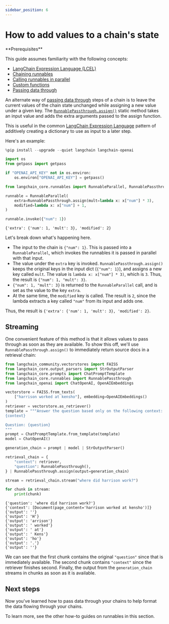 ```yaml
---
sidebar_position: 6
---
```


# How to add values to a chain's state

<Info>
**Prerequisites**


This guide assumes familiarity with the following concepts:
- [LangChain Expression Language (LCEL)](/oss/concepts/lcel)
- [Chaining runnables](/oss/how-to/sequence/)
- [Calling runnables in parallel](/oss/how-to/parallel/)
- [Custom functions](/oss/how-to/functions/)
- [Passing data through](/oss/how-to/passthrough)

</Info>

An alternate way of [passing data through](/oss/how-to/passthrough) steps of a chain is to leave the current values of the chain state unchanged while assigning a new value under a given key. The [`RunnablePassthrough.assign()`](https://python.langchain.com/api_reference/core/runnables/langchain_core.runnables.passthrough.RunnablePassthrough.html#langchain_core.runnables.passthrough.RunnablePassthrough.assign) static method takes an input value and adds the extra arguments passed to the assign function.

This is useful in the common [LangChain Expression Language](/oss/concepts/lcel) pattern of additively creating a dictionary to use as input to a later step.

Here's an example:


```python
%pip install --upgrade --quiet langchain langchain-openai

import os
from getpass import getpass

if "OPENAI_API_KEY" not in os.environ:
    os.environ["OPENAI_API_KEY"] = getpass()
```


```python
from langchain_core.runnables import RunnableParallel, RunnablePassthrough

runnable = RunnableParallel(
    extra=RunnablePassthrough.assign(mult=lambda x: x["num"] * 3),
    modified=lambda x: x["num"] + 1,
)

runnable.invoke({"num": 1})
```



```output
{'extra': {'num': 1, 'mult': 3}, 'modified': 2}
```


Let's break down what's happening here.

- The input to the chain is `{"num": 1}`. This is passed into a `RunnableParallel`, which invokes the runnables it is passed in parallel with that input.
- The value under the `extra` key is invoked. `RunnablePassthrough.assign()` keeps the original keys in the input dict (`{"num": 1}`), and assigns a new key called `mult`. The value is `lambda x: x["num"] * 3)`, which is `3`. Thus, the result is `{"num": 1, "mult": 3}`.
- `{"num": 1, "mult": 3}` is returned to the `RunnableParallel` call, and is set as the value to the key `extra`.
- At the same time, the `modified` key is called. The result is `2`, since the lambda extracts a key called `"num"` from its input and adds one.

Thus, the result is `{'extra': {'num': 1, 'mult': 3}, 'modified': 2}`.

## Streaming

One convenient feature of this method is that it allows values to pass through as soon as they are available. To show this off, we'll use `RunnablePassthrough.assign()` to immediately return source docs in a retrieval chain:


```python
from langchain_community.vectorstores import FAISS
from langchain_core.output_parsers import StrOutputParser
from langchain_core.prompts import ChatPromptTemplate
from langchain_core.runnables import RunnablePassthrough
from langchain_openai import ChatOpenAI, OpenAIEmbeddings

vectorstore = FAISS.from_texts(
    ["harrison worked at kensho"], embedding=OpenAIEmbeddings()
)
retriever = vectorstore.as_retriever()
template = """Answer the question based only on the following context:
{context}

Question: {question}
"""
prompt = ChatPromptTemplate.from_template(template)
model = ChatOpenAI()

generation_chain = prompt | model | StrOutputParser()

retrieval_chain = {
    "context": retriever,
    "question": RunnablePassthrough(),
} | RunnablePassthrough.assign(output=generation_chain)

stream = retrieval_chain.stream("where did harrison work?")

for chunk in stream:
    print(chunk)
```
```output
{'question': 'where did harrison work?'}
{'context': [Document(page_content='harrison worked at kensho')]}
{'output': ''}
{'output': 'H'}
{'output': 'arrison'}
{'output': ' worked'}
{'output': ' at'}
{'output': ' Kens'}
{'output': 'ho'}
{'output': '.'}
{'output': ''}
```
We can see that the first chunk contains the original `"question"` since that is immediately available. The second chunk contains `"context"` since the retriever finishes second. Finally, the output from the `generation_chain` streams in chunks as soon as it is available.

## Next steps

Now you've learned how to pass data through your chains to help format the data flowing through your chains.

To learn more, see the other how-to guides on runnables in this section.
